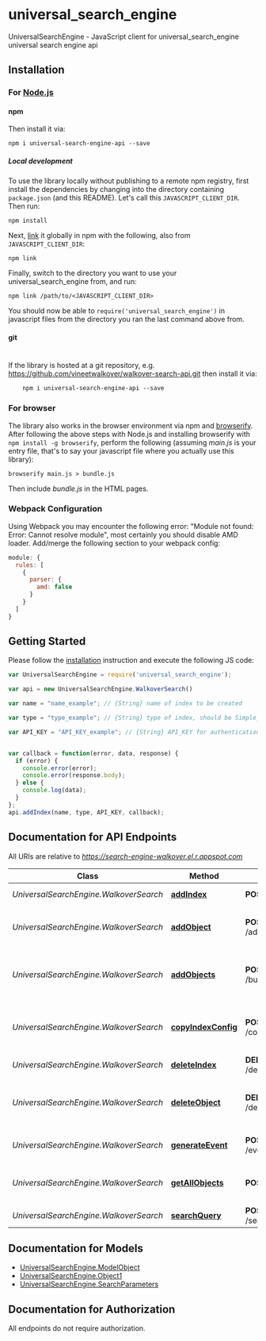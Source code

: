 # universal_search_engine

UniversalSearchEngine - JavaScript client for universal_search_engine
universal search engine api


## Installation

### For [Node.js](https://nodejs.org/)

#### npm



Then install it via:

```shell
npm i universal-search-engine-api --save
```

##### Local development

To use the library locally without publishing to a remote npm registry, first install the dependencies by changing 
into the directory containing `package.json` (and this README). Let's call this `JAVASCRIPT_CLIENT_DIR`. Then run:

```shell
npm install
```

Next, [link](https://docs.npmjs.com/cli/link) it globally in npm with the following, also from `JAVASCRIPT_CLIENT_DIR`:

```shell
npm link
```

Finally, switch to the directory you want to use your universal_search_engine from, and run:

```shell
npm link /path/to/<JAVASCRIPT_CLIENT_DIR>
```

You should now be able to `require('universal_search_engine')` in javascript files from the directory you ran the last 
command above from.

#### git
#
If the library is hosted at a git repository, e.g.
https://github.com/vineetwalkover/walkover-search-api.git
then install it via:

```shell
    npm i universal-search-engine-api --save
```

### For browser

The library also works in the browser environment via npm and [browserify](http://browserify.org/). After following
the above steps with Node.js and installing browserify with `npm install -g browserify`,
perform the following (assuming *main.js* is your entry file, that's to say your javascript file where you actually 
use this library):

```shell
browserify main.js > bundle.js
```

Then include *bundle.js* in the HTML pages.

### Webpack Configuration

Using Webpack you may encounter the following error: "Module not found: Error:
Cannot resolve module", most certainly you should disable AMD loader. Add/merge
the following section to your webpack config:

```javascript
module: {
  rules: [
    {
      parser: {
        amd: false
      }
    }
  ]
}
```

## Getting Started

Please follow the [installation](#installation) instruction and execute the following JS code:

```javascript
var UniversalSearchEngine = require('universal_search_engine');

var api = new UniversalSearchEngine.WalkoverSearch()

var name = "name_example"; // {String} name of index to be created

var type = "type_example"; // {String} type of index, should be Simple_Search or Ecommerce

var API_KEY = "API_KEY_example"; // {String} API_KEY for authentication


var callback = function(error, data, response) {
  if (error) {
    console.error(error);
    console.error(response.body);
  } else {
    console.log(data);
  }
};
api.addIndex(name, type, API_KEY, callback);

```

## Documentation for API Endpoints

All URIs are relative to *https://search-engine-walkover.el.r.appspot.com*

Class | Method | HTTP request | Description
------------ | ------------- | ------------- | -------------
*UniversalSearchEngine.WalkoverSearch* | [**addIndex**](docs/WalkoverSearch.md#addIndex) | **POST** /addIndexByApi | Add Index By Api
*UniversalSearchEngine.WalkoverSearch* | [**addObject**](docs/WalkoverSearch.md#addObject) | **POST** /add/{index_name} | This will add an object to the given index.
*UniversalSearchEngine.WalkoverSearch* | [**addObjects**](docs/WalkoverSearch.md#addObjects) | **POST** /bulkadd/{index_name} | This will add an array of objects to the given index.
*UniversalSearchEngine.WalkoverSearch* | [**copyIndexConfig**](docs/WalkoverSearch.md#copyIndexConfig) | **POST** /copyIndexConfig | Copy Index configuration from one index to another
*UniversalSearchEngine.WalkoverSearch* | [**deleteIndex**](docs/WalkoverSearch.md#deleteIndex) | **DELETE** /deleteIndexByApi | Delete Index
*UniversalSearchEngine.WalkoverSearch* | [**deleteObject**](docs/WalkoverSearch.md#deleteObject) | **DELETE** /delete/{index_name} | This will delete the object with given object id
*UniversalSearchEngine.WalkoverSearch* | [**generateEvent**](docs/WalkoverSearch.md#generateEvent) | **POST** /event/{index_name} | This will generate an event.
*UniversalSearchEngine.WalkoverSearch* | [**getAllObjects**](docs/WalkoverSearch.md#getAllObjects) | **POST** /getAllObjects | Get All objects stored in index
*UniversalSearchEngine.WalkoverSearch* | [**searchQuery**](docs/WalkoverSearch.md#searchQuery) | **POST** /search/{index_name} | 


## Documentation for Models

 - [UniversalSearchEngine.ModelObject](docs/ModelObject.md)
 - [UniversalSearchEngine.Object1](docs/Object1.md)
 - [UniversalSearchEngine.SearchParameters](docs/SearchParameters.md)


## Documentation for Authorization

 All endpoints do not require authorization.

